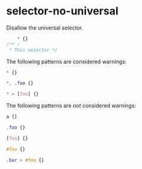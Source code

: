 # selector-no-universal

Disallow the universal selector.

```css
    * {}
/** ↑
 * This selector */
```

The following patterns are considered warnings:

```css
* {}
```

```css
*, .foo {}
```

```css
* > [foo] {}
```

The following patterns are *not* considered warnings:

```css
a {}
```

```css
.foo {}
```

```css
[foo] {}
```

```css
#foo {}
```

```css
.bar > #foo {}
```

